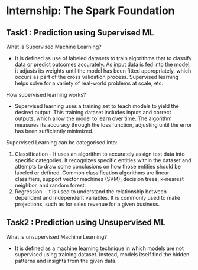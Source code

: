 # Internship: The Spark Foundation
## Task1 : Prediction using Supervised ML
What is Supervised Machine Learning?
- It is defined as use of labeled datasets to train algorithms that to classify data or predict outcomes accurately. As input data is fed into the model, it adjusts its weights until the model has been fitted appropriately, which occurs as part of the cross validation process. Supervised learning helps solve for a variety of real-world problems at scale, etc.

How supervised learning works?
- Supervised learning uses a training set to teach models to yield the desired output. This training dataset includes inputs and correct outputs, which allow the model to learn over time. The algorithm measures its accuracy through the loss function, adjusting until the error has been sufficiently minimized.

Supervised Learning can be categorised into:
1. Classification - It uses an algorithm to accurately assign test data into specific categories. It recognizes specific entities within the dataset and attempts to draw some conclusions on how those entities should be labeled or defined. Common classification algorithms are linear classifiers, support vector machines (SVM), decision trees, k-nearest neighbor, and random forest.
2. Regression - It is used to understand the relationship between dependent and independent variables. It is commonly used to make projections, such as for sales revenue for a given business.

## Task2 : Prediction using Unsupervised ML
What is unsupervised Machine Learning?
- It is defined as  a machine learning technique in which models are not supervised using training dataset. Instead, models itself find the hidden patterns and insights from the given data. 
